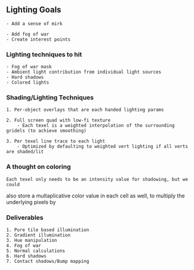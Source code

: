 ## Lighting Goals
    - Add a sense of mirk

    - Add fog of war
    - Create interest points

### Lighting techniques to hit
    - Fog of war mask
    - Ambient light contribution from individual light sources
    - Hard shadows
    - Colored lights

### Shading/Lighting Techniques 
    1. Per-object overlays that are each handed lighting params

    2. Full screen quad with low-fi texture
        - Each texel is a weighted interpolation of the surrounding gridels (to achieve smoothing)
    
    3. Per texel line trace to each light
        - Optimized by defaulting to weighted vert lighting if all verts are shaded/lit

### A thought on coloring
    Each texel only needs to be an intensity value for shadowing, but we could 
also store a multaplicative color value in each cell as well, to multiply the underlying 
pixels by

### Deliverables
    1. Pure tile based illumination
    2. Gradient illumination
    3. Hue manipulation
    4. Fog of war
    5. Normal calculations
    6. Hard shadows
    7. Contact shadows/Bump mapping
